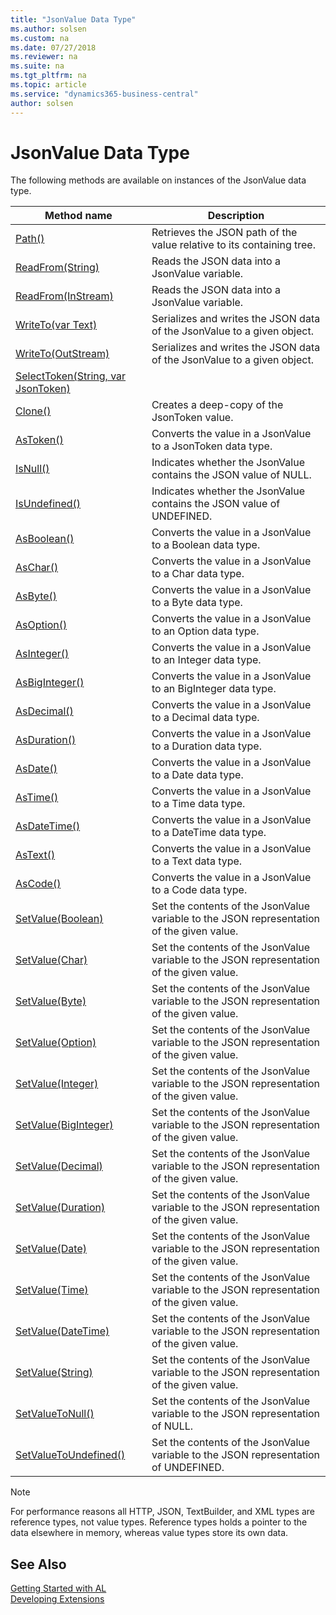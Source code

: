 ```yaml
---
title: "JsonValue Data Type"
ms.author: solsen
ms.custom: na
ms.date: 07/27/2018
ms.reviewer: na
ms.suite: na
ms.tgt_pltfrm: na
ms.topic: article
ms.service: "dynamics365-business-central"
author: solsen
---
```

[//]: # (START>DO_NOT_EDIT)
[//]: # (IMPORTANT:Do not edit any of the content between here and the END>DO_NOT_EDIT.)
[//]: # (Any modifications should be made in the .resx files in the ModernDev repo.)
# JsonValue Data Type



The following methods are available on instances of the JsonValue data type.

|Method name|Description|
|-----------|-----------|
|[Path()](jsonvalue-path-method.md)|Retrieves the JSON path of the value relative to its containing tree.|
|[ReadFrom(String)](jsonvalue-readfrom-string-method.md)|Reads the JSON data into a JsonValue variable.|
|[ReadFrom(InStream)](jsonvalue-readfrom-instream-method.md)|Reads the JSON data into a JsonValue variable.|
|[WriteTo(var Text)](jsonvalue-writeto-text-method.md)|Serializes and writes the JSON data of the JsonValue to a given object.|
|[WriteTo(OutStream)](jsonvalue-writeto-outstream-method.md)|Serializes and writes the JSON data of the JsonValue to a given object.|
|[SelectToken(String, var JsonToken)](jsonvalue-selecttoken-method.md)||
|[Clone()](jsonvalue-clone-method.md)|Creates a deep-copy of the JsonToken value.|
|[AsToken()](jsonvalue-astoken-method.md)|Converts the value in a JsonValue to a JsonToken data type.|
|[IsNull()](jsonvalue-isnull-method.md)|Indicates whether the JsonValue contains the JSON value of NULL.|
|[IsUndefined()](jsonvalue-isundefined-method.md)|Indicates whether the JsonValue contains the JSON value of UNDEFINED.|
|[AsBoolean()](jsonvalue-asboolean-method.md)|Converts the value in a JsonValue to a Boolean data type.|
|[AsChar()](jsonvalue-aschar-method.md)|Converts the value in a JsonValue to a Char data type.|
|[AsByte()](jsonvalue-asbyte-method.md)|Converts the value in a JsonValue to a Byte data type.|
|[AsOption()](jsonvalue-asoption-method.md)|Converts the value in a JsonValue to an Option data type.|
|[AsInteger()](jsonvalue-asinteger-method.md)|Converts the value in a JsonValue to an Integer data type.|
|[AsBigInteger()](jsonvalue-asbiginteger-method.md)|Converts the value in a JsonValue to an BigInteger data type.|
|[AsDecimal()](jsonvalue-asdecimal-method.md)|Converts the value in a JsonValue to a Decimal data type.|
|[AsDuration()](jsonvalue-asduration-method.md)|Converts the value in a JsonValue to a Duration data type.|
|[AsDate()](jsonvalue-asdate-method.md)|Converts the value in a JsonValue to a Date data type.|
|[AsTime()](jsonvalue-astime-method.md)|Converts the value in a JsonValue to a Time data type.|
|[AsDateTime()](jsonvalue-asdatetime-method.md)|Converts the value in a JsonValue to a DateTime data type.|
|[AsText()](jsonvalue-astext-method.md)|Converts the value in a JsonValue to a Text data type.|
|[AsCode()](jsonvalue-ascode-method.md)|Converts the value in a JsonValue to a Code data type.|
|[SetValue(Boolean)](jsonvalue-setvalue-boolean-method.md)|Set the contents of the JsonValue variable to the JSON representation of the given value.|
|[SetValue(Char)](jsonvalue-setvalue-char-method.md)|Set the contents of the JsonValue variable to the JSON representation of the given value.|
|[SetValue(Byte)](jsonvalue-setvalue-byte-method.md)|Set the contents of the JsonValue variable to the JSON representation of the given value.|
|[SetValue(Option)](jsonvalue-setvalue-option-method.md)|Set the contents of the JsonValue variable to the JSON representation of the given value.|
|[SetValue(Integer)](jsonvalue-setvalue-integer-method.md)|Set the contents of the JsonValue variable to the JSON representation of the given value.|
|[SetValue(BigInteger)](jsonvalue-setvalue-biginteger-method.md)|Set the contents of the JsonValue variable to the JSON representation of the given value.|
|[SetValue(Decimal)](jsonvalue-setvalue-decimal-method.md)|Set the contents of the JsonValue variable to the JSON representation of the given value.|
|[SetValue(Duration)](jsonvalue-setvalue-duration-method.md)|Set the contents of the JsonValue variable to the JSON representation of the given value.|
|[SetValue(Date)](jsonvalue-setvalue-date-method.md)|Set the contents of the JsonValue variable to the JSON representation of the given value.|
|[SetValue(Time)](jsonvalue-setvalue-time-method.md)|Set the contents of the JsonValue variable to the JSON representation of the given value.|
|[SetValue(DateTime)](jsonvalue-setvalue-datetime-method.md)|Set the contents of the JsonValue variable to the JSON representation of the given value.|
|[SetValue(String)](jsonvalue-setvalue-string-method.md)|Set the contents of the JsonValue variable to the JSON representation of the given value.|
|[SetValueToNull()](jsonvalue-setvaluetonull-method.md)|Set the contents of the JsonValue variable to the JSON representation of NULL.|
|[SetValueToUndefined()](jsonvalue-setvaluetoundefined-method.md)|Set the contents of the JsonValue variable to the JSON representation of UNDEFINED.|

[//]: # (IMPORTANT: END>DO_NOT_EDIT)

> [!NOTE]  
> For performance reasons all HTTP, JSON, TextBuilder, and XML types are reference types, not value types. Reference types holds a pointer to the data elsewhere in memory, whereas value types store its own data.

## See Also
[Getting Started with AL](../devenv-get-started.md)  
[Developing Extensions](../devenv-dev-overview.md)  